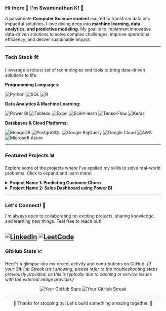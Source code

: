 ### Hi there 👋 I'm Swaminathan K! 🚀

A passionate **Computer Science student** excited to transform data into impactful solutions. I love diving deep into **machine learning, data analytics, and predictive modeling**. My goal is to implement innovative data-driven solutions to solve complex challenges, improve operational efficiency, and deliver sustainable impact.

---

### Tech Stack 🛠️

I leverage a robust set of technologies and tools to bring data-driven solutions to life.

**Programming Languages:**
<p>
  <img src="https://img.shields.io/badge/Python-3776AB?style=for-the-badge&logo=python&logoColor=white" alt="Python" />
  <img src="https://img.shields.io/badge/SQL-4479A1?style=for-the-badge&logo=postgresql&logoColor=white" alt="SQL" />
  <img src="https://img.shields.io/badge/R-276DC3?style=for-the-badge&logo=r&logoColor=white" alt="R" />
</p>

**Data Analytics & Machine Learning:**
<p>
  <img src="https://img.shields.io/badge/Power_BI-F2C811?style=for-the-badge&logo=power-bi&logoColor=black" alt="Power BI" />
  <img src="https://img.shields.io/badge/Tableau-E97627?style=for-the-badge&logo=tableau&logoColor=white" alt="Tableau" />
  <img src="https://img.shields.io/badge/Microsoft_Excel-217346?style=for-the-badge&logo=microsoft-excel&logoColor=white" alt="Excel" />
  <img src="https://img.shields.io/badge/scikit--learn-F7931E?style=for-the-badge&logo=scikit-learn&logoColor=white" alt="Scikit-learn" />
  <img src="https://img.shields.io/badge/TensorFlow-FF6F00?style=for-the-badge&logo=tensorflow&logoColor=white" alt="TensorFlow" />
  <img src="https://img.shields.io/badge/Keras-D00000?style=for-the-badge&logo=keras&logoColor=white" alt="Keras" />
</p>

**Databases & Cloud Platforms:**
<p>
  <img src="https://img.shields.io/badge/MongoDB-47A248?style=for-the-badge&logo=mongodb&logoColor=white" alt="MongoDB" />
  <img src="https://img.shields.io/badge/PostgreSQL-316192?style=for-the-badge&logo=postgresql&logoColor=white" alt="PostgreSQL" />
  <img src="https://img.shields.io/badge/Google_BigQuery-4285F4?style=for-the-badge&logo=google-cloud&logoColor=white" alt="Google BigQuery" />
  <img src="https://img.shields.io/badge/Google_Cloud-4285F4?style=for-the-badge&logo=google-cloud&logoColor=white" alt="Google Cloud" />
  <img src="https://img.shields.io/badge/AWS-232F3E?style=for-the-badge&logo=amazon-aws&logoColor=white" alt="AWS" />
  <img src="https://img.shields.io/badge/Microsoft_Azure-0078D4?style=for-the-badge&logo=microsoft-azure&logoColor=white" alt="Microsoft Azure" />
</p>

---

### Featured Projects 📊

Explore some of the projects where I've applied my skills to solve real-world problems. Click to expand and learn more!

<details>
  <summary><b>Project Name 1: Predicting Customer Churn</b></summary>
  <br>
  Developed a machine learning model to predict customer churn for a telecom company, achieving an accuracy of 90%.
  <ul>
    <li>**Technologies:** Python, Scikit-learn, Pandas, Matplotlib</li>
    <li>**Key Accomplishments:** Reduced churn rate by X% through targeted interventions based on model insights.</li>
  </ul>
  🔗 [GitHub Repository](https://github.com/your-username/your-repo-1) | 🚀 [Live Demo/Notebook](https://your-live-demo-link.com) (Optional)
  <br>
  </details>

<details>
  <summary><b>Project Name 2: Sales Dashboard using Power BI</b></summary>
  <br>
  Created an interactive sales performance dashboard to visualize key metrics and identify trends, enabling data-driven business decisions.
  <ul>
    <li>**Technologies:** Power BI, SQL, Excel</li>
    <li>**Key Accomplishments:** Provided actionable insights that led to a 15% increase in sales efficiency.</li>
  </ul>
  🔗 [GitHub Repository](https://github.com/your-username/your-repo-2) | 📈 [View Dashboard (e.g., Public Power BI link)](https://your-dashboard-link.com) (Optional)
  <br>
  </details>

---

### Let's Connect! 🤝

I'm always open to collaborating on exciting projects, sharing knowledge, and learning new things. Feel free to reach out!

[![LinkedIn](https://img.shields.io/badge/LinkedIn-0077B5?style=for-the-badge&logo=linkedin&logoColor=white)](https://www.linkedin.com/in/swami07/)
[![LeetCode](https://img.shields.io/badge/LeetCode-000000?style=for-the-badge&logo=leetcode&logoColor=orange)](https://leetcode.com/u/Swaminathan2004/)
---

### GitHub Stats 📈

Here's a glimpse into my recent activity and contributions on GitHub.
*(If your GitHub Streak isn't showing, please refer to the troubleshooting steps previously provided, as this is typically due to caching or service issues with the external image provider.)*

<p align="center">
  <img src="https://github-readme-stats.vercel.app/api?username=Swaminathan-0704&show_icons=true&theme=radical&hide_border=true" alt="Your GitHub Stats" />
  <img src="https://github-readme-streak-stats.herokuapp.com/?user=Swaminathan-0704&theme=radical&hide_border=true" alt="Your GitHub Streak" />
</p>

---

<p align="center">
  🌟 Thanks for stopping by! Let's build something amazing together. 🌟
</p>
